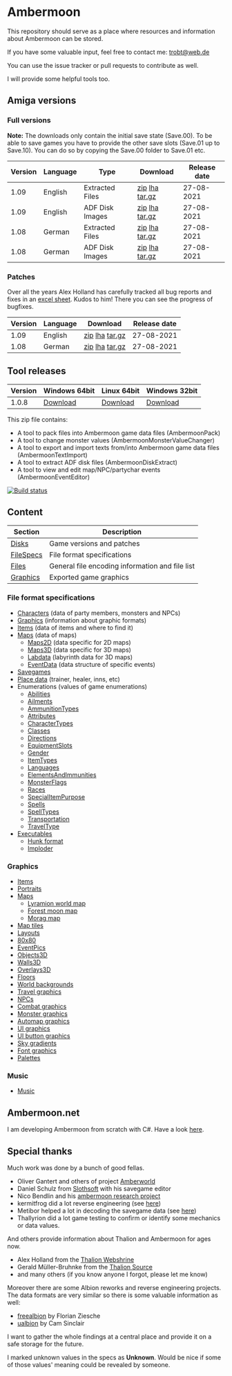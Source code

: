 # Ambermoon

This repository should serve as a place where resources and information about Ambermoon can be stored.

If you have some valuable input, feel free to contact me: trobt@web.de

You can use the issue tracker or pull requests to contribute as well.

I will provide some helpful tools too.

## Amiga versions

### Full versions

**Note:** The downloads only contain the initial save state (Save.00). To be able to save games you have to provide the other save slots (Save.01 up to Save.10).
 You can do so by copying the Save.00 folder to Save.01 etc.

Version | Language | Type | Download | Release date
--- | --- | --- | --- | ---
1.09 | English | Extracted Files | [zip](https://github.com/Pyrdacor/Ambermoon/raw/master/Disks/English/ambermoon_english_1.09_extracted.zip) [lha](https://github.com/Pyrdacor/Ambermoon/raw/master/Disks/English/ambermoon_english_1.09_extracted.lha) [tar.gz](https://github.com/Pyrdacor/Ambermoon/raw/master/Disks/English/ambermoon_english_1.09_extracted.tar.gz) | 27-08-2021
1.09 | English | ADF Disk Images | [zip](https://github.com/Pyrdacor/Ambermoon/raw/master/Disks/English/ambermoon_english_1.09_adf.zip) [lha](https://github.com/Pyrdacor/Ambermoon/raw/master/Disks/English/ambermoon_english_1.09_adf.lha) [tar.gz](https://github.com/Pyrdacor/Ambermoon/raw/master/Disks/English/ambermoon_english_1.09_adf.tar.gz) | 27-08-2021
1.08 | German | Extracted Files | [zip](https://github.com/Pyrdacor/Ambermoon/raw/master/Disks/German/ambermoon_german_1.08_extracted.zip) [lha](https://github.com/Pyrdacor/Ambermoon/raw/master/Disks/German/ambermoon_german_1.08_extracted.lha) [tar.gz](https://github.com/Pyrdacor/Ambermoon/raw/master/Disks/German/ambermoon_german_1.08_extracted.tar.gz) | 27-08-2021
1.08 | German | ADF Disk Images | [zip](https://github.com/Pyrdacor/Ambermoon/raw/master/Disks/German/ambermoon_german_1.08_adf.zip) [lha](https://github.com/Pyrdacor/Ambermoon/raw/master/Disks/German/ambermoon_german_1.08_adf.lha) [tar.gz](https://github.com/Pyrdacor/Ambermoon/raw/master/Disks/German/ambermoon_german_1.08_adf.tar.gz) | 27-08-2021

### Patches

Over all the years Alex Holland has carefully tracked all bug reports and fixes in an [excel sheet](https://docs.google.com/spreadsheets/d/1as5W8gibm-MTb9VEqpkfgtwWviqjQx96A3NmcvzX98A). Kudos to him!
There you can see the progress of bugfixes.

Version | Language | Download | Release date
--- | --- | --- | ---
1.09 | English | [zip](https://github.com/Pyrdacor/Ambermoon/raw/master/Disks/Patches/PyrdacorFixEnglish1.09.zip) [lha](https://github.com/Pyrdacor/Ambermoon/raw/master/Disks/Patches/PyrdacorFixEnglish1.09.lha) [tar.gz](https://github.com/Pyrdacor/Ambermoon/raw/master/Disks/Patches/PyrdacorFixEnglish1.09.tar.gz) | 27-08-2021
1.08 | German | [zip](https://github.com/Pyrdacor/Ambermoon/raw/master/Disks/Patches/PyrdacorFixGerman1.08.zip) [lha](https://github.com/Pyrdacor/Ambermoon/raw/master/Disks/Patches/PyrdacorFixGerman1.08.lha) [tar.gz](https://github.com/Pyrdacor/Ambermoon/raw/master/Disks/Patches/PyrdacorFixGerman1.08.tar.gz) | 27-08-2021


## Tool releases

Version | Windows 64bit | Linux 64bit | Windows 32bit
--- | --- | --- | ---
1.0.8 | [Download](https://github.com/Pyrdacor/Ambermoon/releases/download/v1.0.8/AmbermoonTools-Windows.zip) | [Download](https://github.com/Pyrdacor/Ambermoon/releases/download/v1.0.8/AmbermoonTools-Linux.tar.gz) | [Download](https://github.com/Pyrdacor/Ambermoon/releases/download/v1.0.8/AmbermoonTools-Windows32Bit.zip)

This zip file contains:
- A tool to pack files into Ambermoon game data files (AmbermoonPack)
- A tool to change monster values (AmbermoonMonsterValueChanger)
- A tool to export and import texts from/into Ambermoon game data files (AmbermoonTextImport)
- A tool to extract ADF disk files (AmbermoonDiskExtract)
- A tool to view and edit map/NPC/partychar events (AmbermoonEventEditor)

[![Build status](https://ci.appveyor.com/api/projects/status/dn5n21r8m11an48i/branch/master?svg=true)](https://ci.appveyor.com/project/Pyrdacor/ambermoon/branch/master)



## Content

Section | Description
--- | ---
[Disks](Disks) | Game versions and patches
[FileSpecs](FileSpecs) | File format specifications
[Files](Files) | General file encoding information and file list
[Graphics](Graphics) | Exported game graphics

### File format specifications

- [Characters](FileSpecs/Characters.md) (data of party members, monsters and NPCs)
- [Graphics](FileSpecs/Graphics.md) (information about graphic formats)
- [Items](FileSpecs/Items.md) (data of items and where to find it)
- [Maps](FileSpecs/Maps.md) (data of maps)
  - [Maps2D](FileSpecs/Maps2D.md) (data specific for 2D maps)
  - [Maps3D](FileSpecs/Maps3D.md) (data specific for 3D maps)
  - [Labdata](FileSpecs/Labdata.md) (labyrinth data for 3D maps)
  - [EventData](FileSpecs/EventData.md) (data structure of specific events)
- [Savegames](FileSpecs/Savegame.md)
- [Place data](FileSpecs/PlaceData.md) (trainer, healer, inns, etc)
- Enumerations (values of game enumerations)
  - [Abilities](FileSpecs/Enumerations/Abilities.md)
  - [Ailments](FileSpecs/Enumerations/Ailments.md)
  - [AmmunitionTypes](FileSpecs/Enumerations/AmmunitionTypes.md)
  - [Attributes](FileSpecs/Enumerations/Attributes.md)
  - [CharacterTypes](FileSpecs/Enumerations/CharacterTypes.md)
  - [Classes](FileSpecs/Enumerations/Classes.md)
  - [Directions](FileSpecs/Enumerations/Directions.md)
  - [EquipmentSlots](FileSpecs/Enumerations/EquipmentSlots.md)
  - [Gender](FileSpecs/Enumerations/Gender.md)
  - [ItemTypes](FileSpecs/Enumerations/ItemTypes.md)
  - [Languages](FileSpecs/Enumerations/Languages.md)
  - [ElementsAndImmunities](FileSpecs/Enumerations/ElementsAndImmunities.md)
  - [MonsterFlags](FileSpecs/Enumerations/MonsterFlags.md)
  - [Races](FileSpecs/Enumerations/Races.md)
  - [SpecialItemPurpose](FileSpecs/Enumerations/SpecialItemPurpose.md)
  - [Spells](FileSpecs/Enumerations/Spells.md)
  - [SpellTypes](FileSpecs/Enumerations/SpellTypes.md)
  - [Transportation](FileSpecs/Enumerations/Transportation.md)
  - [TravelType](FileSpecs/Enumerations/TravelType.md)
- [Executables](Files/Executables.md)
  - [Hunk format](Files/Hunks.md)
  - [Imploder](Files/Imploding.md)

### Graphics

- [Items](Graphics/Items)
- [Portraits](Graphics/Portraits)
- [Maps](Graphics/Maps)
  - [Lyramion world map](Graphics/Maps/001.png)
  - [Forest moon map](Graphics/Maps/300.png)
  - [Morag map](Graphics/Maps/513.png)
- [Map tiles](Graphics/Mapicons)
- [Layouts](Graphics/Layouts)
- [80x80](Graphics/80x80)
- [EventPics](Graphics/EventPics)
- [Objects3D](Graphics/Objects3D)
- [Walls3D](Graphics/Walls3D)
- [Overlays3D](Graphics/Overlays3D)
- [Floors](Graphics/Floors)
- [World backgrounds](Graphics/WorldBackgrounds)
- [Travel graphics](Graphics/TravelGfx)
- [NPCs](Graphics/NPCs)
- [Combat graphics](Graphics/CombatGraphics)
- [Monster graphics](Graphics/Monsters)
- [Automap graphics](Graphics/AutomapGfx)
- [UI graphics](Graphics/UIGfx)
- [UI button graphics](Graphics/Buttons)
- [Sky gradients](Graphics/SkyGradients)
- [Font graphics](Graphics/Font)
- [Palettes](Graphics/Palettes.png)

### Music

- [Music](Files/Music.md)


## Ambermoon.net

I am developing Ambermoon from scratch with C#. Have a look [here](https://github.com/Pyrdacor/Ambermoon.net).

## Special thanks

Much work was done by a bunch of good fellas.
- Oliver Gantert and others of project [Amberworld](http://amberworld.sourceforge.net/)
- Daniel Schulz from [Slothsoft](http://slothsoft.net/Ambermoon/) with his savegame editor
- Nico Bendlin and his [ambermoon research project](https://gitlab.com/ambermoon/research)
- kermitfrog did a lot reverse engineering (see [here](https://github.com/Pyrdacor/Ambermoon.net/issues/64))
- Metibor helped a lot in decoding the savegame data (see [here](https://github.com/Pyrdacor/Ambermoon.net/issues/45))
- Thallyrion did a lot game testing to confirm or identify some mechanics or data values.

 And others provide information about Thalion and Ambermoon for ages now.
- Alex Holland from the [Thalion Webshrine](http://thalion.exotica.org.uk/)
- Gerald Müller-Bruhnke from the [Thalion Source](http://home.wtal.de/gmb/index.htm)
- and many others (if you know anyone I forgot, please let me know)

Moreover there are some Albion reworks and reverse engineering projects. The data formats are very similar so there is some valuable information as well:
- [freealbion](https://github.com/freealbion/freealbion) by Florian Ziesche
- [ualbion](https://github.com/csinkers/ualbion) by Cam Sinclair

I want to gather the whole findings at a central place and provide it on a safe storage for the future.

I marked unknown values in the specs as **Unknown**. Would be nice if some of those values' meaning could be revealed by someone.
